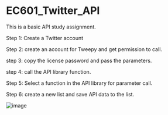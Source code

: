 # EC601_Twitter_API

This is a basic API study assignment.

Step 1: Create a Twitter account

Step 2: create an account for Tweepy and get permission to call.

step 3: copy the license password and pass the parameters.

step 4: call the API library function.

Step 5: Select a function in the API library for parameter call.

Step 6: create a new list and save API data to the list.

![image](https://user-images.githubusercontent.com/90437122/134824809-14bce1a2-6e15-4bd0-9930-80352f871057.png)
